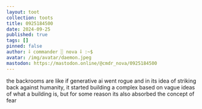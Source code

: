 ```yaml
---
layout: toot
collection: toots
title: 0925184500
date: 2024-09-25
published: true
tags: []
pinned: false
author: ⸸ commander ░ nova ⸸ :~$
avatar: /img/avatar/daemon.jpeg
mastodon: https://mastodon.online/@cmdr_nova/0925184500
---
```


the backrooms are like if generative ai went rogue and in its idea of striking back against humanity, it started building a complex based on vague ideas of what a building is, but for some reason its also absorbed the concept of fear
